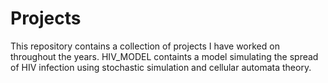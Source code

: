 # Projects
This repository contains a collection of projects I have worked on throughout the years. HIV_MODEL containts a model simulating the spread of HIV infection using stochastic simulation and cellular automata theory. 
